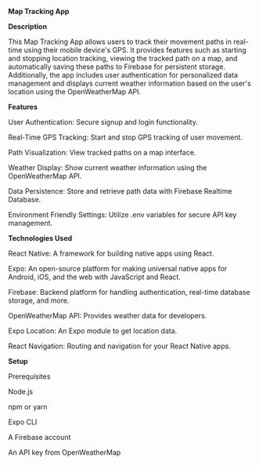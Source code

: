 **Map Tracking App**

**Description**

This Map Tracking App allows users to track their movement paths in real-time using their mobile device's GPS. It provides features such as starting and stopping location tracking, viewing the tracked path on a map, and automatically saving these paths to Firebase for persistent storage. Additionally, the app includes user authentication for personalized data management and displays current weather information based on the user's location using the OpenWeatherMap API.

**Features**

User Authentication: Secure signup and login functionality.

Real-Time GPS Tracking: Start and stop GPS tracking of user movement.

Path Visualization: View tracked paths on a map interface.

Weather Display: Show current weather information using the OpenWeatherMap API.

Data Persistence: Store and retrieve path data with Firebase Realtime Database.

Environment Friendly Settings: Utilize .env variables for secure API key management.


**Technologies Used**

React Native: A framework for building native apps using React.

Expo: An open-source platform for making universal native apps for Android, iOS, and the web with JavaScript and React.

Firebase: Backend platform for handling authentication, real-time database storage, and more.

OpenWeatherMap API: Provides weather data for developers.

Expo Location: An Expo module to get location data.

React Navigation: Routing and navigation for your React Native apps.


**Setup**

Prerequisites

Node.js

npm or yarn

Expo CLI

A Firebase account

An API key from OpenWeatherMap
